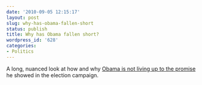 ```yaml
---
date: '2010-09-05 12:15:17'
layout: post
slug: why-has-obama-fallen-short
status: publish
title: Why has Obama fallen short?
wordpress_id: '628'
categories:
- Politics
---
```


A long, nuanced look at how and why [Obama is not living up to the promise](http://www.nybooks.com/articles/archives/2010/aug/19/why-has-he-fallen-short/?pagination=false) he showed in the election campaign.

